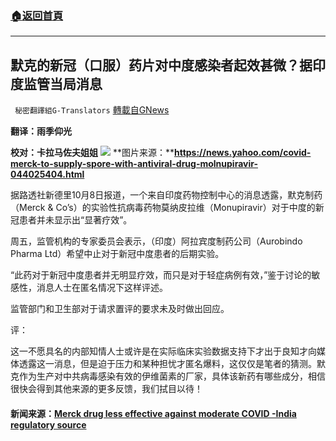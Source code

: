 ###  [:house:返回首頁](https://github.com/ourhimalayas/txt)
---


## 默克的新冠（口服）药片对中度感染者起效甚微？据印度监管当局消息
` 秘密翻譯組G-Translators` [轉載自GNews](https://gnews.org/zh-hans/1582858/)

**翻译：雨季仰光**

**校对：卡拉马佐夫姐姐**
![](https://assets.gnews.org/wp-content/uploads/2021/10/20211009-默克的新冠（口服）药片对中度感染者起效甚微？据印度监管当局消息.png)
**图片来源：****https://news.yahoo.com/covid-merck-to-supply-spore-with-antiviral-drug-molnupiravir-044025404.html**

据路透社新德里10月8日报道，一个来自印度药物控制中心的消息透露，默克制药（Merck & Co’s）的实验性抗病毒药物莫纳皮拉维（Monupiravir）对于中度的新冠患者并未显示出“显著疗效”。

周五，监管机构的专家委员会表示，（印度）阿拉宾度制药公司（Aurobindo Pharma Ltd）希望中止对于新冠中度患者的后期实验。

“此药对于新冠中度患者并无明显疗效，而只是对于轻症病例有效，”鉴于讨论的敏感性，消息人士在匿名情况下这样评述。

监管部门和卫生部对于请求置评的要求未及时做出回应。

评：

这一不愿具名的内部知情人士或许是在实际临床实验数据支持下才出于良知才向媒体透露这一消息，但是迫于压力和某种担忧才匿名爆料，这仅仅是笔者的猜测。默克作为生产对中共病毒感染有效的伊维菌素的厂家，具体该新药有哪些成分，相信很快会得到其他来源的更多反馈，我们拭目以待！

#### 新闻来源：[Merck drug less effective against moderate COVID -India regulatory source](https://www.reuters.com/business/healthcare-pharmaceuticals/merck-drug-less-effective-against-moderate-covid-india-regulatory-source-2021-10-08/)
